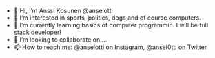 - 👋 Hi, I’m Anssi Kosunen @anselotti
- 👀 I’m interested in sports, politics, dogs and of course computers.
- 🌱 I’m currently learning basics of computer programmin. I will be full stack developer!
- 💞️ I’m looking to collaborate on ...
- 📫 How to reach me: @anselotti on Instagram, @ansel0tti on Twitter

<!---
anselotti/anselotti is a ✨ special ✨ repository because its `README.md` (this file) appears on your GitHub profile.
You can click the Preview link to take a look at your changes.
--->
